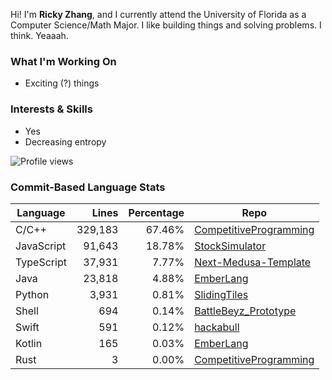 Hi! I'm **Ricky Zhang**, and I currently attend the University of Florida as a Computer Science/Math Major. I like building things and solving problems. I think. Yeaaah.

### What I'm Working On
- Exciting (?) things

### Interests & Skills
- Yes
- Decreasing entropy

![Profile views](https://komarev.com/ghpvc/?username=TheRickyZhang&color=blue)

<!--START_COMMIT_LANG_STATS-->
### Commit-Based Language Stats

| Language    | Lines   | Percentage | Repo |
| ----------- | ------: | ---------: | ---- |
| C/C++       | 329,183 |     67.46% | [CompetitiveProgramming](https://github.com/TheRickyZhang/CompetitiveProgramming) |
| JavaScript  | 91,643 |     18.78% | [StockSimulator](https://github.com/TheRickyZhang/StockSimulator) |
| TypeScript  | 37,931 |      7.77% | [Next-Medusa-Template](https://github.com/TheRickyZhang/Next-Medusa-Template) |
| Java        | 23,818 |      4.88% | [EmberLang](https://github.com/TheRickyZhang/EmberLang) |
| Python      |  3,931 |      0.81% | [SlidingTiles](https://github.com/TheRickyZhang/SlidingTiles) |
| Shell       |    694 |      0.14% | [BattleBeyz_Prototype](https://github.com/TheRickyZhang/BattleBeyz_Prototype) |
| Swift       |    591 |      0.12% | [hackabull](https://github.com/AnthonyYao7/hackabull) |
| Kotlin      |    165 |      0.03% | [EmberLang](https://github.com/TheRickyZhang/EmberLang) |
| Rust        |      3 |      0.00% | [CompetitiveProgramming](https://github.com/TheRickyZhang/CompetitiveProgramming) |
<!--END_COMMIT_LANG_STATS-->
